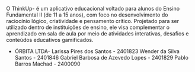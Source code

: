 O ThinkUp- é um aplicativo educacional voltado para alunos do Ensino Fundamental II (de 11 a 15 anos), 
com foco no desenvolvimento do raciocínio lógico, criatividade e pensamento crítico.
Projetado para ser utilizado dentro de instituições de ensino, ele visa complementar
o aprendizado em sala de aula por meio de atividades interativas, desafios e 
conteúdos educativos gamificados. 

  - ÓRBITA LTDA-
Larissa Pires dos Santos - 2401823
Wender da Silva Santos - 2401846
Gabriel Barbosa de Azevedo Lopes - 2401829
Pablo Barros Machad - 2400090
